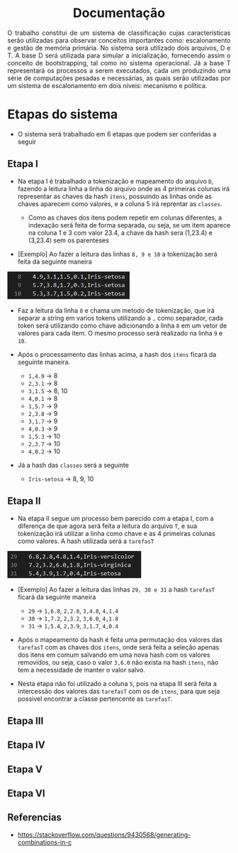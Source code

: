 <h1 align="center">Documentação</h1>

<p align="justify">
	O trabalho constitui de um sistema de classificação cujas características serão utilizadas para observar conceitos importantes como: escalonamento e gestão de memória primária. No sistema será utilizado dois arquivos, D e T. A base D será utilizada para simular a inicialização, fornecendo assim o conceito de bootstrapping, tal como no sistema operacional. Já a base T representará os processos a serem executados, cada um produzindo uma série de computações pesadas e necessárias, as quais serão utilizadas por um sistema de escalonamento em dois níveis: mecanismo e política.
</p>

# Etapas do sistema

- O sistema será trabalhado em 6 etapas que podem ser conferidas a seguir

## Etapa I

- Na etapa I é trabalhado a tokenização e mapeamento do arquivo `D`, fazendo a leitura linha a linha do arquivo onde as 4 primeiras colunas irá representar as chaves da hash `itens`, possuindo as linhas onde as chaves aparecem como valores, e a coluna 5 irá reprentar as `classes`.

  - Como as chaves dos itens podem repetir em colunas diferentes, a indexação será feita de forma separada, ou seja, se um item aparece na coluna 1 e 3 com valor 23.4, a chave da hash sera (1,23.4) e (3,23.4) sem os parenteses

- [Exemplo] Ao fazer a leitura das linhas `8, 9 e 10` a tokenização será feita da seguinte maneira

![Scrennshot](src/files/imgs/linhasD.png)

- Faz a leitura da linha `8` e chama um metodo de tokenização, que irá separar a string em varios tokens utilizando a `,` como separador, cada token será utilizando como chave adicionando a linha `8` em um vetor de valores para cada item. O mesmo processo será realizado na linha `9` e `10`.

- Após o processamento das linhas acima, a hash dos `itens` ficará da seguinte maneira.

  - `1,4.9` -> 8
  - `2,3.1` -> 8
  - `3,1.5` -> 8, 10
  - `4,0.1` -> 8
  - `1,5.7` -> 9
  - `2,3.8` -> 9
  - `3,1.7` -> 9
  - `4,0.3` -> 9
  - `1,5.3` -> 10
  - `2,3.7` -> 10
  - `4,0.2` -> 10

- Já a hash das `classes` será a seguinte
  - `Iris-setosa` -> 8, 9, 10

## Etapa II

- Na etapa II segue um processo bem parecido com a etapa I, com a diferença de que agora será feita a leitura do arquivo `T`, e sua tokenização irá utilizar a linha como chave e as 4 primeiras colunas como valores. A hash utilizada será a `tarefasT`

![Scrennshot](src/files/imgs/linhasT.png)

- [Exemplo] Ao fazer a leitura das linhas `29, 30 e 31` a hash `tarefasT` ficará da seguinte maneira

  - `29` -> `1,6.8`, `2,2.8`, `3,4.8`, `4,1.4`
  - `30` -> `1,7.2`, `2,3.2`, `3,6.0`, `4,1.8`
  - `31` -> `1,5.4`, `2,3.9`, `3,1.7`, `4,0.4`

- Após o mapeamento da hash é feita uma permutação dos valores das `tarefasT` com as chaves dos `itens`, onde será feita a seleção apenas dos itens em comum salvando em uma nova hash com os valores removidos, ou seja, caso o valor `3,6.0` não exista na hash `itens`, não tem a necessidade de manter o valor salvo.

- Nesta etapa não foi utilizado a coluna `5`, pois na etapa III será feita a intercessão dos valores das `tarefasT` com os de `itens`, para que seja possivel encontrar a classe pertencente as `tarefasT`.

## Etapa III

## Etapa IV

## Etapa V

## Etapa VI

## Referencias

- https://stackoverflow.com/questions/9430568/generating-combinations-in-c
